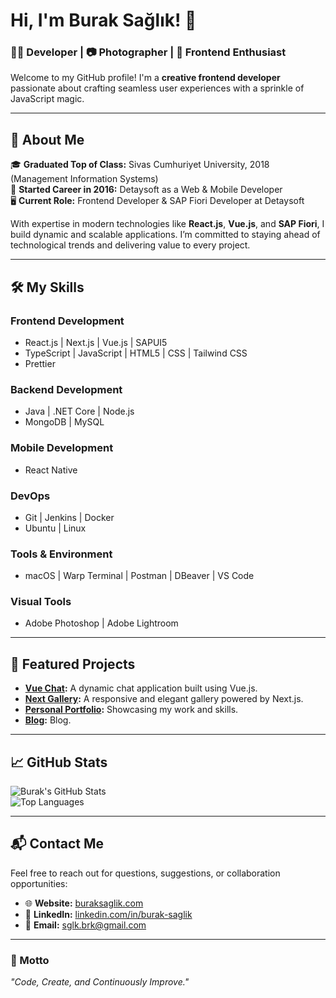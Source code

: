 # Hi, I'm Burak Sağlık! 👋  
### 🧑‍💻 Developer | 📷 Photographer | 🚀 Frontend Enthusiast  

Welcome to my GitHub profile! I'm a **creative frontend developer** passionate about crafting seamless user experiences with a sprinkle of JavaScript magic.  

---

## 📖 About Me  
🎓 **Graduated Top of Class:** Sivas Cumhuriyet University, 2018 (Management Information Systems)  
💼 **Started Career in 2016:** Detaysoft as a Web & Mobile Developer  
🖥️ **Current Role:** Frontend Developer & SAP Fiori Developer at Detaysoft  

With expertise in modern technologies like **React.js**, **Vue.js**, and **SAP Fiori**, I build dynamic and scalable applications. I’m committed to staying ahead of technological trends and delivering value to every project.  

---

## 🛠️ My Skills  

### **Frontend Development**  
- React.js | Next.js | Vue.js | SAPUI5  
- TypeScript | JavaScript | HTML5 | CSS | Tailwind CSS  
- Prettier  

### **Backend Development**  
- Java | .NET Core | Node.js  
- MongoDB | MySQL  

### **Mobile Development**  
- React Native  

### **DevOps**  
- Git | Jenkins | Docker  
- Ubuntu | Linux  

### **Tools & Environment**  
- macOS | Warp Terminal | Postman | DBeaver | VS Code  

### **Visual Tools**  
- Adobe Photoshop | Adobe Lightroom  

---

## 🌟 Featured Projects  

- **[Vue Chat](https://chat.buraksaglik.com):** A dynamic chat application built using Vue.js.  
- **[Next Gallery](https://gallery.buraksaglik.com):** A responsive and elegant gallery powered by Next.js.  
- **[Personal Portfolio](https://buraksaglik.com):** Showcasing my work and skills.
- **[Blog](https://blog.buraksaglik.com):** Blog.  

---

## 📈 GitHub Stats  
 ![Burak's GitHub Stats](https://github-readme-stats.vercel.app/api?username=sglkbrk&show_icons=true&theme=radical)  
 ![Top Languages](https://github-readme-stats.vercel.app/api/top-langs/?username=sglkbrk&layout=compact&theme=radical) 

---

## 📬 Contact Me  
Feel free to reach out for questions, suggestions, or collaboration opportunities:  
- 🌐 **Website:** [buraksaglik.com](https://buraksaglik.com)  
- 💼 **LinkedIn:** [linkedin.com/in/burak-saglik](https://www.linkedin.com/in/burak-saglik)  
- 📧 **Email:** [sglk.brk@gmail.com](mailto:sglk.brk@gmail.com)  

---

### 🎯 Motto  
*"Code, Create, and Continuously Improve."*  
